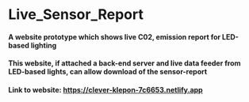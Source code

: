 # Live_Sensor_Report
#### A website prototype which shows live C02, emission report for LED-based lighting 
#### This website, if attached a back-end server and live data feeder from LED-based lights, can allow download of the sensor-report
#### Link to website: https://clever-klepon-7c6653.netlify.app
